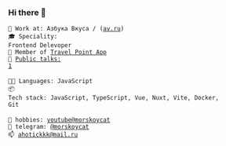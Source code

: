 ### Hi there 👋
<code>👷 Work at: Азбука Вкуса / ([av.ru](https://av.ru/))</code><br>
<code>🎓 Speciality: Frontend Delevoper</code><br>
<code>📍 Member of [Travel Point App](https://github.com/TP-IZM)</code><br>
<code>📢 [Public talks: 1](https://t.me/morskoyport)</code><br>
<br>
<code>🧑‍💻 Languages: JavaScript</code><br>
<code>📦 Tech stack: JavaScript, TypeScript, Vue, Nuxt, Vite, Docker, Git</code><br>
<br>
<code>🥎 hobbies: [youtube@morskoycat](https://www.youtube.com/@morskoycat)</code>  
<code>💬 telegram: [@morskoycat](https://telegram.me/morskoycat)</code>  
<code>📫 [ahotickkk@mail.ru](mailto:ahotickkk@mail.ru)</code>

<!--
**eozubarev/eozubarev** is a ✨ _special_ ✨ repository because its `README.md` (this file) appears on your GitHub profile.

Here are some ideas to get you started:

- 🔭 I’m currently working on ...
- 🌱 I’m currently learning ...
- 👯 I’m looking to collaborate on ...
- 🤔 I’m looking for help with ...
- 💬 Ask me about ...
- 📫 How to reach me: ...
- 😄 Pronouns: ... 
- ⚡ Fun fact: ...
-->

